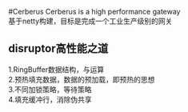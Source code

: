 #Cerberus
Cerberus is a high performance gateway  
基于netty构建，目标是完成一个工业生产级别的网关  
## disruptor高性能之道
1.RingBuffer数据结构，与运算  
2.预热填充数据，数据的预加载，即预热的思想  
3.不同加锁策略，等待策略  
4.填充缓冲行，消除伪共享

